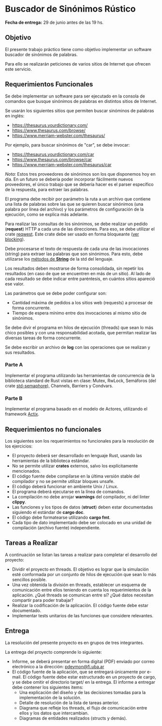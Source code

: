 # Buscador de Sinónimos Rústico

**Fecha de entrega:** 29 de junio antes de las 19 hs.

## Objetivo

El presente trabajo práctico tiene como objetivo implementar un software buscador de sinónimos de palabras.

Para ello se realizarán peticiones de varios sitios de Internet que ofrecen este servicio.

## Requerimientos Funcionales

Se debe implementar un software para ser ejecutado en la consola de comandos que busque sinónimos de palabras en distintos sitios de Internet.

Se usarán los siguientes sitios que permiten buscar sinóminos de palabras en inglés:

* <https://thesaurus.yourdictionary.com/>
* <https://www.thesaurus.com/browse/>
* <https://www.merriam-webster.com/thesaurus/>

Por ejemplo, para buscar sinónimos de "car", se debe invocar:

* <https://thesaurus.yourdictionary.com/car>
* <https://www.thesaurus.com/browse/car>
* <https://www.merriam-webster.com/thesaurus/car>

_Nota:_ Estos tres proveedores de sinónimos son los que disponemos hoy en día. En un futuro se debería poder incorporar fácilmente nuevos proveedores, el único trabajo que se debería hacer es el parser específico de la respuesta, para extraer las palabras.

El programa debe recibir por parámetro la ruta a un archivo que contiene una lista de palabras sobre las que se quieren buscar sinónimos (una palabra por línea del archivo) y los parámetros de configuración de la ejecución, como se explica más adelante.

Para realizar las consultas de los sinónimos, se debe realizar un pedido (**request**) HTTP a cada una de las direcciones. Para eso, se debe utilizar el crate [reqwest](https://docs.rs/reqwest/). Este crate debe ser usado en forma bloqueante ([ver blocking](https://docs.rs/reqwest/0.11.3/reqwest/blocking/index.html)).

Debe procesarse el texto de respuesta de cada una de las invocaciones (string) para extraer las palabras que son sinónimos. Para esto, debe utilizarse los [métodos de **String**](https://doc.rust-lang.org/std/string/struct.String.html) de la std del lenguaje.

Los resultados deben mostrarse de forma consolidada, sin repetir los resultados (en caso de que se encuentren en más de un sitio). Al lado de cada resultado se debe indicar entre paréntesis, en cuántos sitios apareció ese valor.

Las parámetros que se debe poder configurar son:

* Cantidad máxima de pedidos a los sitios web (requests) a procesar de forma concurrente.
* Tiempo de espera mínimo entre dos invocaciones al mismo sitio de sinónimos.

Se debe divir el programa en hilos de ejecución (threads) que sean lo más chico posibles y con una responsabilidad acotada, que permitan realizar las diversas tareas de forma concurrente.

Se debe escribir un archivo de **log** con las operaciones que se realizan y sus resultados.

### Parte A

Implementar el programa utilizando las herramientas de concurrencia de la biblioteca standard de Rust vistas en clase: Mutex, RwLock, Semáforos (del crate [std-semaphore](https://docs.rs/std-semaphore/)), Channels, Barriers y Condvars.

### Parte B

Implementar el programa basado en el modelo de Actores, utilizando el framework [Actix](https://actix.rs/).

## Requerimientos no funcionales

Los siguientes son los requerimientos no funcionales para la resolución de los ejercicios:

* El proyecto deberá ser desarrollado en lenguaje Rust, usando las herramientas de la biblioteca estándar.
* No se permite utilizar **crates** externos, salvo los explícitamente mencionados.
* El código fuente debe compilarse en la última versión stable del compilador y no se permite utilizar bloques unsafe.
* El código deberá funcionar en ambiente Unix / Linux.
* El programa deberá ejecutarse en la línea de comandos.
* La compilación no debe arrojar **warnings** del compilador, ni del linter **clippy**.
* Las funciones y los tipos de datos (**struct**) deben estar documentadas siguiendo el estándar de **cargo doc**.
* El código debe formatearse utilizando **cargo fmt**.
* Cada tipo de dato implementado debe ser colocado en una unidad de compilación (archivo fuente) independiente.

## Tareas a Realizar

A continuación se listan las tareas a realizar para completar el desarrollo del proyecto:

* Dividir el proyecto en threads. El objetivo es lograr que la simulación esté conformada por un conjunto de hilos de ejecución que sean lo más sencillos posible.
* Una vez obtenida la división en threads, establecer un esquema de comunicación entre ellos teniendo en cuenta los requerimientos de la aplicación. ¿Qué threads se comunican entre sı́? ¿Qué datos necesitan compartir para poder trabajar?
* Realizar la codificación de la aplicación. El código fuente debe estar documentado.
* Implementar tests unitarios de las funciones que considere relevantes.

## Entrega

La resolución del presente proyecto es en grupos de tres integrantes.

La entrega del proyecto comprende lo siguiente:

* Informe, se deberá presentar en forma digital (PDF) enviado por correo electrónico a la dirección: pdeymon@fi.uba.ar
* El código fuente de la aplicación, que se entregará únicamente por e-mail. El código fuente debe estar estructurado en un proyecto de cargo, y se debe omitir el directorio target/ en la entrega. El informe a entregar debe contener los siguientes items:
  * Una explicación del diseño y de las decisiones tomadas para la implementación de la solución.
  * Detalle de resolución de la lista de tareas anterior.
  * Diagrama que refleje los threads, el flujo de comunicación entre ellos y los datos que intercambian.
  * Diagramas de entidades realizados (structs y demás).
